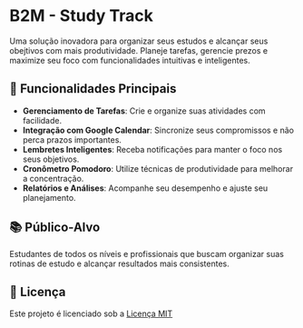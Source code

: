 # B2M - Study Track

Uma solução inovadora para organizar seus estudos e alcançar seus obejtivos com mais produtividade. Planeje tarefas, gerencie prezos e maximize seu foco com funcionalidades intuitivas e inteligentes.

## 🚀 Funcionalidades Principais

- **Gerenciamento de Tarefas**: Crie e organize suas atividades com facilidade.
- **Integração com Google Calendar**: Sincronize seus compromissos e não perca prazos importantes.
- **Lembretes Inteligentes**: Receba notificações para manter o foco nos seus objetivos.
- **Cronômetro Pomodoro**: Utilize técnicas de produtividade para melhorar a concentração.
- **Relatórios e Análises**: Acompanhe seu desempenho e ajuste seu planejamento.

## 📚 Público-Alvo

Estudantes de todos os níveis e profissionais que buscam organizar suas rotinas de estudo e alcançar resultados mais consistentes.

## 📄 Licença

Este projeto é licenciado sob a [Licença MIT](./LICENSE.txt)
